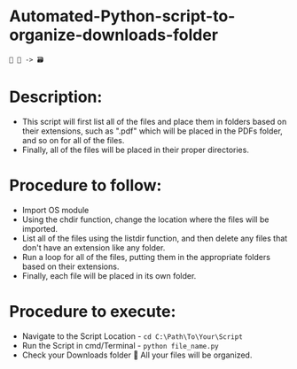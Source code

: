 # Automated-Python-script-to-organize-downloads-folder
`📁 📂 -> 🗃️`

# Description:
- This script will first list all of the files and place them in folders based on their extensions, such as ".pdf" which will be placed in the PDFs folder, and so on for all of the files.
- Finally, all of the files will be placed in their proper directories.

# Procedure to follow:
- Import OS module
- Using the chdir function, change the location where the files will be imported.
- List all of the files using the listdir function, and then delete any files that don't have an extension like any folder.
- Run a loop for all of the files, putting them in the appropriate folders based on their extensions.
- Finally, each file will be placed in its own folder.

# Procedure to execute:
- Navigate to the Script Location - `cd C:\Path\To\Your\Script`
- Run the Script in cmd/Terminal - `python file_name.py`
- Check your Downloads folder 📂 All your files will be organized.

